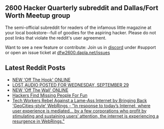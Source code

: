 ## 2600 Hacker Quarterly subreddit and Dallas/Fort Worth Meetup group
The semi-official subreddit for readers of the infamous little magazine at your local bookstore--full of goodies for the aspiring hacker. Please do not post links that violate the reddit's user agreement.

Want to see a new feature or contribute: 
Join us in [discord](https://dfw2600.dapla.net/chat) under #support or open an issue ticket at [dfw2600.dapla.net/issues](https://dfw2600.dapla.net/issues)

## Latest Reddit Posts
<!-- BLOG-POST-LIST:START -->
- [NEW 'Off The Hook' ONLINE](https://2600.com/hook/29-09-2021)
- [LOST AUDIO POSTED FOR WEDNESDAY, SEPTEMBER 29](https://2600.com/content/lost-audio-posted-wednesday-september-29)
- [NEW 'Off The Wall' ONLINE](https://2600.com/wall/28-09-2021)
- [Hackers Find Missing People For Fun](https://www.reddit.com/r/2600/comments/ps6utj/hackers_find_missing_people_for_fun/)
- [Tech Workers Rebel Against a Lame-Ass Internet by Bringing Back 'GeoCities-style' WebRings - "In response to today’s Internet, where user experience is mediated... by a few corporations who profit by stimulating and sustaining users’ attention, the internet is experiencing a resurgence in WebRings."](https://www.reddit.com/r/2600/comments/plijgl/tech_workers_rebel_against_a_lameass_internet_by/)
<!-- BLOG-POST-LIST:END -->
